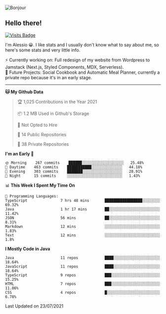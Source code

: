 ![Bonjour](https://i.redd.it/ayih4qogh2a51.png)

## Hello there!
[![Visits Badge](https://badges.pufler.dev/visits/PandaSekh/PandaSekh)](https://alessiofranceschi.me)

I'm Alessio 😀. I like stats and I usually don't know what to say about me, so here's some stats and very little info.

⚡ Currently working on: Full redesign of my website from Wordpress to Jamstack (Next.js, Styled Components, MDX, Serverless).  
🤔 Future Projects: Social Cookbook and Automatic Meal Planner, currently a private repo because it's in an early stage.

---

<!--START_SECTION:waka-->
**🐱 My Github Data** 

> 🏆 1,025 Contributions in the Year 2021
 > 
> 📦 1.2 MB Used in Github's Storage 
 > 
> 🚫 Not Opted to Hire
 > 
> 📜 14 Public Repositories 
 > 
> 🔑 38 Private Repositories  
 > 
**I'm an Early 🐤** 

```text
🌞 Morning    267 commits    ██████░░░░░░░░░░░░░░░░░░░   25.48% 
🌆 Daytime    463 commits    ███████████░░░░░░░░░░░░░░   44.18% 
🌃 Evening    303 commits    ███████░░░░░░░░░░░░░░░░░░   28.91% 
🌙 Night      15 commits     ░░░░░░░░░░░░░░░░░░░░░░░░░   1.43%

```


📊 **This Week I Spent My Time On** 

```text
💬 Programming Languages: 
TypeScript               7 hrs 48 mins       █████████████████░░░░░░░░   69.32% 
Java                     1 hr 17 mins        ██░░░░░░░░░░░░░░░░░░░░░░░   11.42% 
JSON                     56 mins             ██░░░░░░░░░░░░░░░░░░░░░░░   8.31% 
Markdown                 12 mins             ░░░░░░░░░░░░░░░░░░░░░░░░░   1.83% 
Text                     12 mins             ░░░░░░░░░░░░░░░░░░░░░░░░░   1.8%

```

**I Mostly Code in Java** 

```text
Java                     11 repos            ████░░░░░░░░░░░░░░░░░░░░░   18.64% 
JavaScript               11 repos            ████░░░░░░░░░░░░░░░░░░░░░   18.64% 
TypeScript               9 repos             ███░░░░░░░░░░░░░░░░░░░░░░   15.25% 
HTML                     7 repos             ███░░░░░░░░░░░░░░░░░░░░░░   11.86% 
CSS                      4 repos             █░░░░░░░░░░░░░░░░░░░░░░░░   6.78%

```



 Last Updated on 23/07/2021
<!--END_SECTION:waka-->
